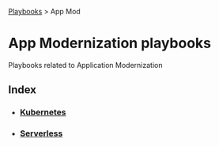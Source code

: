 [Playbooks](../README.md) > App Mod
# App Modernization playbooks

Playbooks related to Application Modernization

## Index

* ### [Kubernetes](k8s/README.md)
* ### [Serverless](serverless/README.md)
